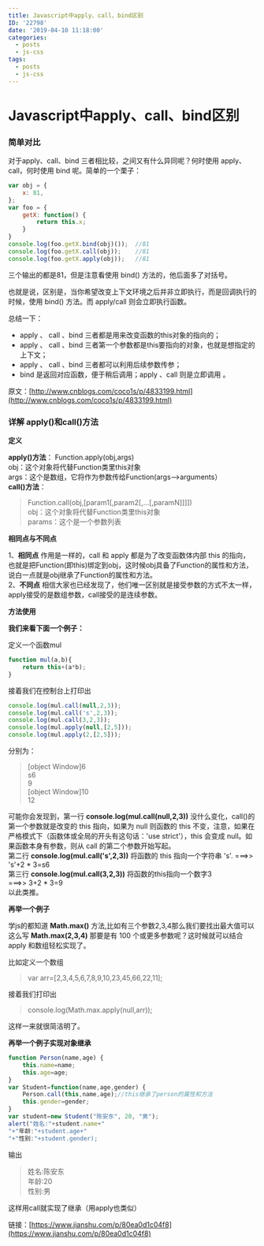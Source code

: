 ```yaml
---
title: Javascript中apply、call、bind区别
ID: '22798'
date: '2019-04-10 11:18:00'
categories:
  - posts
  - js-css
tags:
  - posts
  - js-css
---
```


# Javascript中apply、call、bind区别

### 简单对比

对于apply、call、bind 三者相比较，之间又有什么异同呢？何时使用 apply、call，何时使用 bind 呢。简单的一个栗子：

``` js 
var obj = {
    x: 81,
};
var foo = {
    getX: function() {
        return this.x;
    }
}
console.log(foo.getX.bind(obj)());  //81
console.log(foo.getX.call(obj));    //81
console.log(foo.getX.apply(obj));   //81 
```

三个输出的都是81，但是注意看使用 bind() 方法的，他后面多了对括号。

也就是说，区别是，当你希望改变上下文环境之后并非立即执行，而是回调执行的时候，使用 bind() 方法。而 apply/call 则会立即执行函数。

总结一下：

- apply 、 call 、bind 三者都是用来改变函数的this对象的指向的；
- apply 、 call 、bind 三者第一个参数都是this要指向的对象，也就是想指定的上下文；
- apply 、 call 、bind 三者都可以利用后续参数传参；
- bind 是返回对应函数，便于稍后调用；apply 、call 则是立即调用 。

原文：[http://www.cnblogs.com/coco1s/p/4833199.html](http://www.cnblogs.com/coco1s/p/4833199.html)

### 详解 apply()和call()方法

**定义**

**apply()方法**： Function.apply(obj,args)  
obj：这个对象将代替Function类里this对象  
args：这个是数组，它将作为参数传给Function(args-->arguments）  
**call()方法**：

> Function.call(obj,\[param1\[,param2\[,…\[,paramN\]\]\]\])  
> obj：这个对象将代替Function类里this对象  
> params：这个是一个参数列表

**相同点与不同点**

1、**相同点** 作用是一样的，call 和 apply 都是为了改变函数体内部 this 的指向，也就是把Function(即this)绑定到obj，这时候obj具备了Function的属性和方法，说白一点就是obj继承了Function的属性和方法。  
2、**不同点** 相信大家也已经发现了，他们唯一区别就是接受参数的方式不太一样，apply接受的是数组参数，call接受的是连续参数。

**方法使用**

**我们来看下面一个例子：**

定义一个函数mul

``` js 
function mul(a,b){
    return this+(a*b);
} 
```

接着我们在控制台上打印出

``` js 
console.log(mul.call(null,2,3));
console.log(mul.call('s',2,3));
console.log(mul.call(3,2,3));
console.log(mul.apply(null,[2,5]));
console.log(mul.apply(2,[2,5])); 
```

分别为：

> \[object Window\]6  
> s6  
> 9  
> \[object Window\]10  
> 12

可能你会发现到，第一行 **console.log(mul.call(null,2,3))** 没什么变化，call()的第一个参数就是改变的 this 指向，如果为 null 则函数的 this 不变，注意，如果在严格模式下（函数体或全局的开头有这句话：'use strict'），this 会变成 null。如果函数本身有参数，则从 call 的第二个参数开始写起。  
第二行 **console.log(mul.call('s',2,3))** 将函数的 this 指向一个字符串 's'. ===>> 's'+2 \* 3=s6  
第三行 **console.log(mul.call(3,2,3))** 将函数的this指向一个数字3  
\===>> 3+2 \* 3=9  
以此类推。

**再举一个例子**

学js的都知道 **Math.max()** 方法,比如有三个参数2,3,4那么我们要找出最大值可以这么写 **Math.max(2,3,4)** 那要是有 100 个或更多参数呢？这时候就可以结合 apply 和数组轻松实现了。

比如定义一个数组

> var arr=\[2,3,4,5,6,7,8,9,10,23,45,66,22,11\];

接着我们打印出

> console.log(Math.max.apply(null,arr));

这样一来就很简洁明了。

**再举一个例子实现对象继承**

``` js 
function Person(name,age) {
    this.name=name;
    this.age=age;
}
var Student=function(name,age,gender) {
    Person.call(this,name,age);//this继承了person的属性和方法
    this.gender=gender;
}
var student=new Student("陈安东", 20, "男");
alert("姓名:"+student.name+"
"+"年龄:"+student.age+"
"+"性别:"+student.gender); 
```

输出

> 姓名:陈安东  
> 年龄:20  
> 性别:男

这样用call就实现了继承（用apply也类似）

链接：[https://www.jianshu.com/p/80ea0d1c04f8](https://www.jianshu.com/p/80ea0d1c04f8)
 
 
 
 
 
